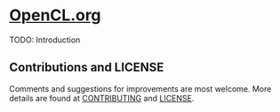 # [OpenCL.org](./OpenCL.md)

TODO: Introduction

## Contributions and LICENSE

Comments and suggestions for improvements are most welcome. More details are found at [CONTRIBUTING](./CONTRIBUTING.md) and [LICENSE](./LICENSE.txt).
